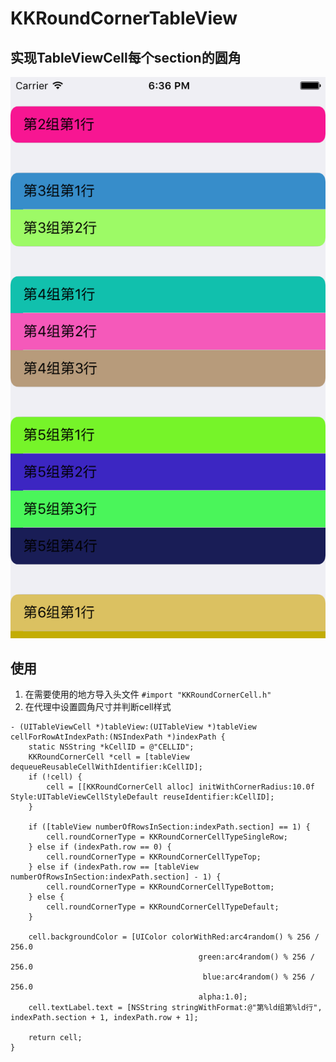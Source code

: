 # KKRoundCornerTableView

## 实现TableViewCell每个section的圆角

![效果预览](https://github.com/kisekied/KKRoundCornerTableView/blob/master/ScreenShot.png?raw=true)

## 使用
1. 在需要使用的地方导入头文件 `#import "KKRoundCornerCell.h"`
2. 在代理中设置圆角尺寸并判断cell样式

``` objc
- (UITableViewCell *)tableView:(UITableView *)tableView cellForRowAtIndexPath:(NSIndexPath *)indexPath {
    static NSString *kCellID = @"CELLID";
    KKRoundCornerCell *cell = [tableView dequeueReusableCellWithIdentifier:kCellID];
    if (!cell) {
        cell = [[KKRoundCornerCell alloc] initWithCornerRadius:10.0f Style:UITableViewCellStyleDefault reuseIdentifier:kCellID];
    }
    
    if ([tableView numberOfRowsInSection:indexPath.section] == 1) {
        cell.roundCornerType = KKRoundCornerCellTypeSingleRow;
    } else if (indexPath.row == 0) {
        cell.roundCornerType = KKRoundCornerCellTypeTop;
    } else if (indexPath.row == [tableView numberOfRowsInSection:indexPath.section] - 1) {
        cell.roundCornerType = KKRoundCornerCellTypeBottom;
    } else {
        cell.roundCornerType = KKRoundCornerCellTypeDefault;
    }
    
    cell.backgroundColor = [UIColor colorWithRed:arc4random() % 256 / 256.0
                                          green:arc4random() % 256 / 256.0
                                           blue:arc4random() % 256 / 256.0
                                          alpha:1.0];
    cell.textLabel.text = [NSString stringWithFormat:@"第%ld组第%ld行", indexPath.section + 1, indexPath.row + 1];
    
    return cell;
}
```